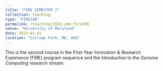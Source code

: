 ```yaml
---
title: "FIRE SEMESTER 2"
collection: teaching
type: "FIRE198"
permalink: /teaching/2023-umd-fire198
venue: "University of Maryland"
date: 2023-01-01
location: "College Park, MD, USA"
---
```


This is the second course in the First-Year Innovation & Research Experience (FIRE) program sequence and the introduction to the *Genome Computing* research stream.
